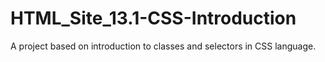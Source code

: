 # HTML_Site_13.1-CSS-Introduction
A project based on introduction to classes and selectors in CSS language.
